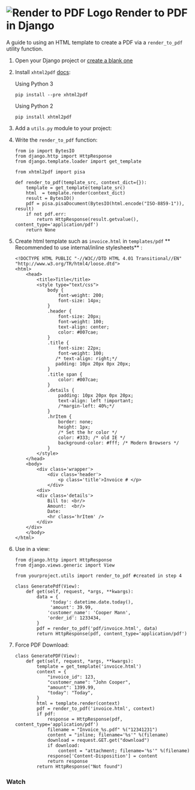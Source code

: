 ![Render to PDF Logo](https://cfe2-static.s3-us-west-2.amazonaws.com/media/cfe-blog/html-template-to-pdf-in-django/render_to_pdf_share.png)
Render to PDF in Django
=====

A guide to using an HTML template to create a PDF via a `render_to_pdf` utility function.


1. Open your Django project or [create a blank one](https://www.codingforentrepreneurs.com/blog/create-a-blank-django-project/)

2. Install `xhtml2pdf` [docs](https://github.com/xhtml2pdf/xhtml2pdf):

    Using Python 3
    ```
    pip install --pre xhtml2pdf 
    ```
    Using Python 2
    ```
    pip install xhtml2pdf
    ```

2. Add a `utils.py` module  to your project:

3. Write the `render_to_pdf` function:
    ```
    from io import BytesIO
    from django.http import HttpResponse
    from django.template.loader import get_template
    
    from xhtml2pdf import pisa
    
    def render_to_pdf(template_src, context_dict={}):
        template = get_template(template_src)
        html  = template.render(context_dict)
        result = BytesIO()
        pdf = pisa.pisaDocument(BytesIO(html.encode("ISO-8859-1")), result)
        if not pdf.err:
            return HttpResponse(result.getvalue(), content_type='application/pdf')
        return None

    ```

4. Create html template such as `invoice.html` in `templates/pdf` ** Recommended to use internal/inline stylesheets** :
    ```
    <!DOCTYPE HTML PUBLIC "-//W3C//DTD HTML 4.01 Transitional//EN" "http://www.w3.org/TR/html4/loose.dtd">
    <html>
        <head>
            <title>Title</title>
            <style type="text/css">
                body {
                    font-weight: 200;
                    font-size: 14px;
                }
                .header {
                    font-size: 20px;
                    font-weight: 100;
                    text-align: center;
                    color: #007cae;
                }
                .title {
                    font-size: 22px;
                    font-weight: 100;
                   /* text-align: right;*/
                   padding: 10px 20px 0px 20px;  
                }
                .title span {
                    color: #007cae;
                }
                .details {
                    padding: 10px 20px 0px 20px;
                    text-align: left !important;
                    /*margin-left: 40%;*/
                }
                .hrItem {
                    border: none;
                    height: 1px;
                    /* Set the hr color */
                    color: #333; /* old IE */
                    background-color: #fff; /* Modern Browsers */
                }
            </style>
        </head>
        <body>
            <div class='wrapper'>
                <div class='header'>
                    <p class='title'>Invoice # </p>
                </div>
            <div>
            <div class='details'>
                Bill to: <br/>
                Amount:  <br/>
                Date: 
                <hr class='hrItem' />
            </div>
        </div>
        </body>
    </html>
    ```

5. Use in a view:
    ```
    from django.http import HttpResponse
    from django.views.generic import View

    from yourproject.utils import render_to_pdf #created in step 4

    class GeneratePdf(View):
        def get(self, request, *args, **kwargs):
            data = {
                 'today': datetime.date.today(), 
                 'amount': 39.99,
                'customer_name': 'Cooper Mann',
                'order_id': 1233434,
            }
            pdf = render_to_pdf('pdf/invoice.html', data)
            return HttpResponse(pdf, content_type='application/pdf')

    ```

6. Force PDF Download:
    ```
    class GeneratePDF(View):
        def get(self, request, *args, **kwargs):
            template = get_template('invoice.html')
            context = {
                "invoice_id": 123,
                "customer_name": "John Cooper",
                "amount": 1399.99,
                "today": "Today",
            }
            html = template.render(context)
            pdf = render_to_pdf('invoice.html', context)
            if pdf:
                response = HttpResponse(pdf, content_type='application/pdf')
                filename = "Invoice_%s.pdf" %("12341231")
                content = "inline; filename='%s'" %(filename)
                download = request.GET.get("download")
                if download:
                    content = "attachment; filename='%s'" %(filename)
                response['Content-Disposition'] = content
                return response
            return HttpResponse("Not found")
    ```


### Watch
<script src="//fast.wistia.com/embed/medias/i5kzn1bl1o.jsonp" async></script><script src="//fast.wistia.com/assets/external/E-v1.js" async></script><div class="wistia_responsive_padding" style="padding:56.25% 0 0 0;position:relative;"><div class="wistia_responsive_wrapper" style="height:100%;left:0;position:absolute;top:0;width:100%;"><div class="wistia_embed wistia_async_i5kzn1bl1o videoFoam=true" style="height:100%;width:100%">&nbsp;</div></div></div>
